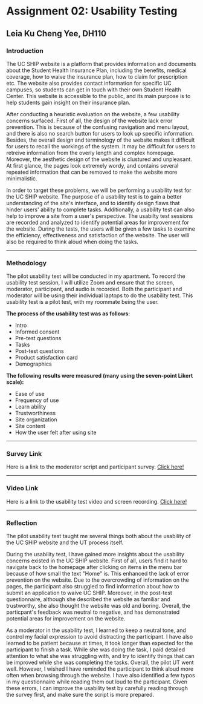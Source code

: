 # Assignment 02: Usability Testing
## Leia Ku Cheng Yee, DH110


### Introduction

The UC SHIP website is a platform that provides information and documents about the Student Health Insurance Plan, including the benefits, medical coverage, how to waive the insurance plan, how to claim for prescription etc. The website also provides contact information for specific UC campuses, so students can get in touch with their own Student Health Center. This website is accessible to the public, and its main purpose is to help students gain insight on their insurance plan. 

After conducting a heuristic evaluation on the website, a few usability concerns surfaced. First of all, the design of the website lack error prevention. This is because of the confusing navigation and menu layout, and there is also no search button for users to look up specific information. Besides, the overall design and terminology of the website makes it difficult for users to recall the workings of the system. It may be difficult for users to retreive information from the overly length and complex homepage. Moreover, the aesthetic design of the website is clustured and unpleasant. At first glance, the pages look extremely wordy, and contains several repeated information that can be removed to make the website more minimalistic.

In order to target these problems, we will be performing a usability test for the UC SHIP website. The purpose of a usability test is to gain a better understanding  of the site's interface, and to identify design flaws that hinder users' ability to complete tasks. Additionally, a usability test can also help to improve a site from a user's perspective. The usabilty test sessions are recorded and analyzed to identify potential areas for improvement for the website. During the tests, the users will be given a few tasks to examine the efficiency, effectiveness and satisfaction of the website. The user will also be required to think aloud when doing the tasks.

---

### Methodology 

The pilot usability test will be conducted in my apartment. To record the usability test session, I will utilize Zoom and ensure that the screen, moderator, participant, and audio is recorded. Both the participant and moderator will be using their individual laptops to do the usability test. This usability test is a pilot test, with my roommate being the user.

**The process of the usability test was as follows:**

- Intro
- Informed consent 
- Pre-test questions
- Tasks
- Post-test questions
- Product satisfaction card
- Demographics

**The following results were measured (many using the seven-point Likert scale):**

- Ease of use
- Frequency of use
- Learn ability
- Trustworthiness
- Site organization
- Site content
- How the user felt after using site

---

### Survey Link 
Here is a link to the moderator script and participant survey. [Click here!](https://docs.google.com/forms/d/e/1FAIpQLSdH4xvQM5U-sMt5-UOXbSby9l_PSsw3hkG0JzuEFTEbcUiv1A/viewform?usp=sf_link)

---

### Video Link 

Here is a link to the usability test video and screen recording. [Click here!](https://ucla.zoom.us/rec/share/SlnDpoTHb2mAFHSWx3t33WMCvCbIrnjcpFL-jx8bDwCtGykVyoSe0XvSCOSMRSOV.B6vF2FkJTb_qJS8X?startTime=1618351944000)

---

### Reflection

The pilot usability test taught me several things both about the usability of the UC SHIP website and the UT process itself.

During the usability test, I have gained more insights about the usability concerns existed in the UC SHIP website. First of all, users find it hard to navigate back to the homepage after clicking on items in the menu bar because of how small the text "Home" is. This enhanced the lack of error prevention on the website. Due to the overcrowding of information on the pages, the participant also struggled to find information about how to submit an application to waive UC SHIP. Moreover, in the post-test questionnaire, although she described the website as familiar and trustworthy, she also thought the website was old and boring. Overall, the particpant's feedback was neutral to negative, and has demonstrated potential areas for improvement on the website. 

As a moderator in the usability test, I learned to keep a neutral tone, and control my facial expression to avoid distracting the participant. I have also learned to be patient because at times, it took longer than expected for the participant to finish a task. While she was doing the task, I paid detailed attention to what she was struggling with, and try to identify things that can be improved while she was completing the tasks. Overall, the pilot UT went well. However, I wished I have reminded the participant to think aloud more often when browsing through the website. I have also identified a few typos in my questionnaire while reading them out loud to the participant. Given these errors, I can improve the usability test by carefully reading through the survey first, and make sure the script is more prepared. 


